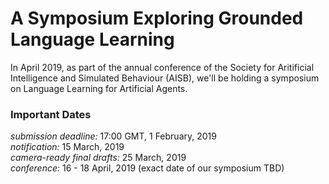 # A Symposium Exploring Grounded Language Learning
In April 2019, as part of the annual conference of the Society for Aritificial Intelligence and Simulated Behaviour (AISB), we'll be holding a symposium on Language Learning for Artificial Agents.

### Important Dates
_submission deadline:_ 17:00 GMT, 1 February, 2019  
_notification:_ 15 March, 2019  
_camera-ready final drafts:_ 25 March, 2019  
_conference:_ 16 - 18 April, 2019 (exact date of our symposium TBD)
